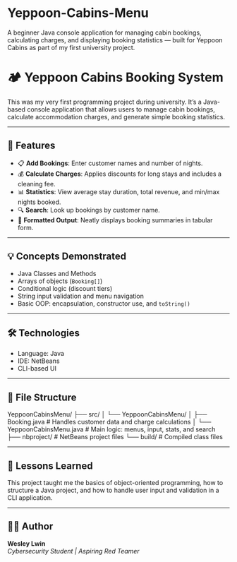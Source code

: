 # Yeppoon-Cabins-Menu
A beginner Java console application for managing cabin bookings, calculating charges, and displaying booking statistics — built for Yeppoon Cabins as part of my first university project.

# 🏕️ Yeppoon Cabins Booking System

This was my very first programming project during university. It’s a Java-based console application that allows users to manage cabin bookings, calculate accommodation charges, and generate simple booking statistics.

---

## 🎯 Features

- 📋 **Add Bookings**: Enter customer names and number of nights.
- 💰 **Calculate Charges**: Applies discounts for long stays and includes a cleaning fee.
- 📊 **Statistics**: View average stay duration, total revenue, and min/max nights booked.
- 🔍 **Search**: Look up bookings by customer name.
- 📄 **Formatted Output**: Neatly displays booking summaries in tabular form.

---

## 💡 Concepts Demonstrated

- Java Classes and Methods
- Arrays of objects (`Booking[]`)
- Conditional logic (discount tiers)
- String input validation and menu navigation
- Basic OOP: encapsulation, constructor use, and `toString()`

---

## 🛠️ Technologies

- Language: Java
- IDE: NetBeans
- CLI-based UI

---

## 📂 File Structure

YeppoonCabinsMenu/
├── src/
│ └── YeppoonCabinsMenu/
│ ├── Booking.java # Handles customer data and charge calculations
│ └── YeppoonCabinsMenu.java # Main logic: menus, input, stats, and search
├── nbproject/ # NetBeans project files
└── build/ # Compiled class files


---

## 🧠 Lessons Learned

This project taught me the basics of object-oriented programming, how to structure a Java project, and how to handle user input and validation in a CLI application.

---

## 🧑‍💻 Author

**Wesley Lwin**  
_Cybersecurity Student | Aspiring Red Teamer_  
